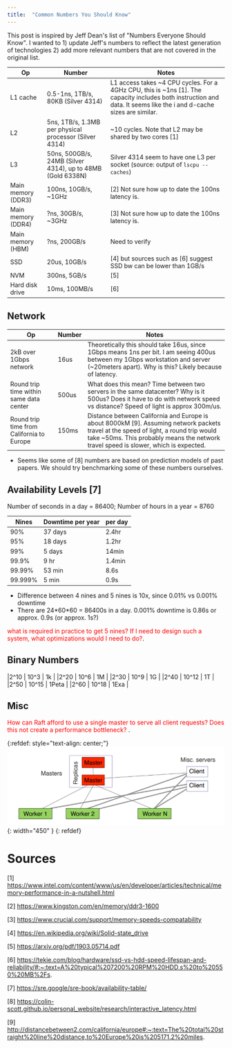 ```yaml
---
title:  "Common Numbers You Should Know"
---
```


This post is inspired by Jeff Dean's list of "Numbers Everyone Should Know". 
I wanted to 1) update Jeff's numbers to reflect the latest generation of technologies
2) add more relevant numbers that are not covered in the original list. 


|Op |Number| Notes   |
|---|---|---|
|L1 cache   | 0.5-1ns, 1TB/s, 80KB (Silver 4314)  |  L1 access takes ~4 CPU cycles. For a 4GHz CPU, this is ~1ns [1]. The capacity includes both instruction and data. It seems like the i and d-cache sizes are similar. |
|L2 | 5ns, 1TB/s, 1.3MB per physical processor (Silver 4314) | ~10 cycles. Note that L2 may be shared by two cores [1] |
|L3 | 50ns, 500GB/s, 24MB (Silver 4314), up to 48MB (Gold 6338N) | Silver 4314 seem to have one L3 per socket (source: output of `lscpu --caches`) |
|Main memory (DDR3) | 100ns, 10GB/s, ~1GHz  | [2] Not sure how up to date the 100ns latency is. |
|Main memory (DDR4) | ?ns, 30GB/s, ~3GHz  | [3]  Not sure how up to date the 100ns latency is.|
|Main memory (HBM) | ?ns, 200GB/s  | Need to verify |
|SSD | 20us, 10GB/s  | [4] but sources such as [6] suggest SSD bw can be lower than 1GB/s |
|NVM| 300ns, 5GB/s |  [5] |
|Hard disk drive | 10ms, 100MB/s  | [6]  |

## Network

|Op |Number| Notes   |
|---|---|---|
|2kB over 1Gbps network | 16us | Theoretically this should take 16us, since 1Gbps means 1ns per bit. I am seeing 400us between my 1Gbps workstation and server (~20meters apart). Why is this? Likely because of latency. | 
|Round trip time within same data center | 500us | What does this mean? Time between two servers in the same datacenter? Why is it 500us? Does it have to do with network speed vs distance? Speed of light is approx 300m/us.  |
|Round trip time from California to Europe | 150ms | Distance between California and Europe is about 8000kM [9]. Assuming network packets travel at the speed of light, a round trip would take ~50ms. This probably means the network travel speed is slower, which is expected. |

- Seems like some of [8] numbers are based on prediction models of past papers. We should try benchmarking some of
these numbers ourselves.


## Availability Levels [7]
Number of seconds in a day = 86400;
Number of hours in a year = 8760

|Nines | Downtime per year | per day |
|---|---|---|
|90% | 37 days | 2.4hr |
|95% | 18 days| 1.2hr |
|99% | 5 days| 14min |
|99.9% | 9 hr| 1.4min |
|99.99% | 53 min| 8.6s |
|99.999% | 5 min| 0.9s |

- Difference between 4 nines and 5 nines is 10x, since 0.01% vs 0.001% downtime
- There are 24\*60\*60 = 86400s in a day. 0.001% downtime is 0.86s or approx. 0.9s (or approx. 1s?)

<span style="color:red"> what is required in practice to get 5 nines? If I need to design such a system, what optimizations would I need to do?</span>.

## Binary Numbers

|2^10 | 10^3 | 1k |
|2^20 | 10^6 | 1M |
|2^30 | 10^9 | 1G |
|2^40 | 10^12 | 1T |
|2^50 | 10^15 | 1Peta |
|2^60 | 10^18 | 1Exa |



## Misc
<span style="color:red"> How can Raft afford to use a single master to serve all client requests? Does this not create a performance bottleneck? </span>.

{:refdef: style="text-align: center;"}
![](/assets/images/posts/google_large_scale_jeffd/single_master.png){: width="450" }
{: refdef}


# Sources
[1] https://www.intel.com/content/www/us/en/developer/articles/technical/memory-performance-in-a-nutshell.html

[2] https://www.kingston.com/en/memory/ddr3-1600

[3] https://www.crucial.com/support/memory-speeds-compatability

[4] https://en.wikipedia.org/wiki/Solid-state_drive

[5] https://arxiv.org/pdf/1903.05714.pdf

[6] https://tekie.com/blog/hardware/ssd-vs-hdd-speed-lifespan-and-reliability/#:~:text=A%20typical%207200%20RPM%20HDD,s%20to%20550%20MB%2Fs.

[7] https://sre.google/sre-book/availability-table/

[8] https://colin-scott.github.io/personal_website/research/interactive_latency.html

[9] http://distancebetween2.com/california/europe#:~:text=The%20total%20straight%20line%20distance,to%20Europe%20is%205171.2%20miles.
